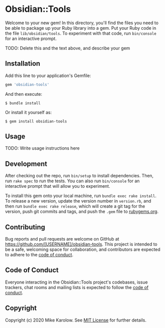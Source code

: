 # Obsidian::Tools

Welcome to your new gem! In this directory, you'll find the files you need to be able to package up your Ruby library into a gem. Put your Ruby code in the file `lib/obsidian/tools`. To experiment with that code, run `bin/console` for an interactive prompt.

TODO: Delete this and the text above, and describe your gem

## Installation

Add this line to your application's Gemfile:

```ruby
gem 'obsidian-tools'
```

And then execute:

    $ bundle install

Or install it yourself as:

    $ gem install obsidian-tools

## Usage

TODO: Write usage instructions here

## Development

After checking out the repo, run `bin/setup` to install dependencies. Then, run `rake spec` to run the tests. You can also run `bin/console` for an interactive prompt that will allow you to experiment.

To install this gem onto your local machine, run `bundle exec rake install`. To release a new version, update the version number in `version.rb`, and then run `bundle exec rake release`, which will create a git tag for the version, push git commits and tags, and push the `.gem` file to [rubygems.org](https://rubygems.org).

## Contributing

Bug reports and pull requests are welcome on GitHub at https://github.com/[USERNAME]/obsidian-tools. This project is intended to be a safe, welcoming space for collaboration, and contributors are expected to adhere to the [code of conduct](https://github.com/[USERNAME]/obsidian-tools/blob/master/CODE_OF_CONDUCT.md).


## Code of Conduct

Everyone interacting in the Obsidian::Tools project's codebases, issue trackers, chat rooms and mailing lists is expected to follow the [code of conduct](https://github.com/[USERNAME]/obsidian-tools/blob/master/CODE_OF_CONDUCT.md).

## Copyright

Copyright (c) 2020 Mike Karolow. See [MIT License](LICENSE.txt) for further details.